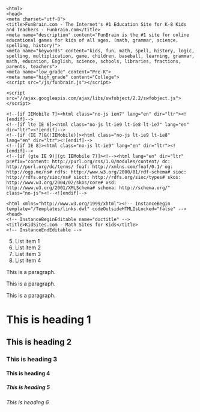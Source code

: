 <!DOCTYPE html>
	<html>
	<head>
	<meta charset="utf-8">
	<title>FunBrain.com - The Internet's #1 Education Site for K-8 Kids and Teachers - Funbrain.com</title>
	<meta name="description" content="FunBrain is the #1 site for online educational games for kids of all ages. (math, grammar, science, spelling, history)">
	<meta name="keywords" content="kids, fun, math, spell, history, logic, spelling, multiplication, game, children, baseball, learning, grammar, math, education, English, science, schools, libraries, fractions, parents, teachers">
	<meta name="low_grade" content="Pre-K">
	<meta name="high_grade" content="College">
	<script src="/js/funbrain.js"></script>

	<script src="//ajax.googleapis.com/ajax/libs/swfobject/2.2/swfobject.js"></script>

<!DOCTYPE html>
	<!--[if IEMobile 7]><html class="no-js iem7" lang="en" dir="ltr"><![endif]-->
	<!--[if lte IE 6]><html class="no-js lt-ie9 lt-ie8 lt-ie7" lang="en" dir="ltr"><![endif]-->
	<!--[if (IE 7)&(!IEMobile)]><html class="no-js lt-ie9 lt-ie8" lang="en" dir="ltr"><![endif]-->
	<!--[if IE 8]><html class="no-js lt-ie9" lang="en" dir="ltr"><![endif]-->
	<!--[if (gte IE 9)|(gt IEMobile 7)]><!--><html lang="en" dir="ltr" prefix="content: http://purl.org/rss/1.0/modules/content/ dc: http://purl.org/dc/terms/ foaf: http://xmlns.com/foaf/0.1/ og: http://ogp.me/ns# rdfs: http://www.w3.org/2000/01/rdf-schema# sioc: http://rdfs.org/sioc/ns# sioct: http://rdfs.org/sioc/types# skos: http://www.w3.org/2004/02/skos/core# xsd: http://www.w3.org/2001/XMLSchema# schema: http://schema.org/" class="no-js"><!--<![endif]-->

<!DOCTYPE html PUBLIC "-//W3C//DTD XHTML 1.0 Transitional//EN" "http://www.w3.org/TR/xhtml1/DTD/xhtml1-transitional.dtd"> 
	<html xmlns="http://www.w3.org/1999/xhtml"><!-- InstanceBegin template="/Templates/links.dwt" codeOutsideHTMLIsLocked="false" --> 
	<head> 
	<!-- InstanceBeginEditable name="doctitle" --> 
	<title>KidSites.com - Math Sites for Kids</title> 
	<!-- InstanceEndEditable --> 

<ol start="5">
<li>List item 1</li>
<li>List item 2</li>
<li>List item 3</li>
<li>List item 4</li>
</ol>

<!DOCTYPE html>
<html>
<body>

<p>This is a paragraph.</p>
<p>This is a paragraph.</p>
<p>This is a paragraph.</p>

</body>
</html>

<!DOCTYPE html>
<html>
<body>

<h1>This is heading 1</h1>
<h2>This is heading 2</h2>
<h3>This is heading 3</h3>
<h4>This is heading 4</h4>
<h5>This is heading 5</h5>
<h6>This is heading 6</h6>

</body>
</html>
